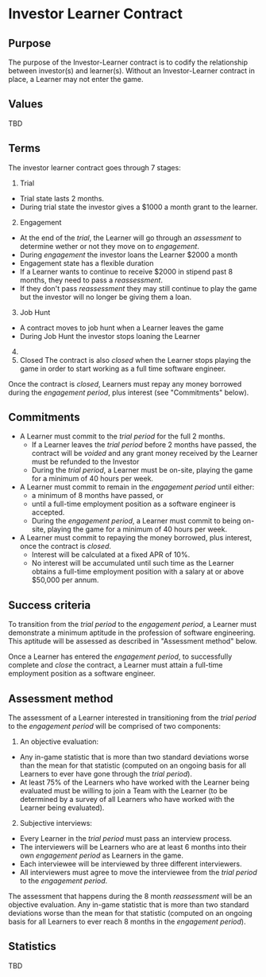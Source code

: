 # Investor Learner Contract

## Purpose

The purpose of the Investor-Learner contract is to codify the relationship between investor(s) and learner(s). Without an Investor-Learner contract in place, a Learner may not enter the game.

## Values

TBD

<!-- TODO: figure out values -->

## Terms

The investor learner contract goes through 7 stages:

1. Trial
  - Trial state lasts 2 months.
  - During trial state the investor gives a $1000 a month grant to the learner.

2. Engagement
  - At the end of the _trial_, the Learner will go through an _assessment_ to determine wether or not they move on to  _engagement_.
  - During _engagement_ the investor loans the Learner $2000 a month
  - Engagement state has a flexible duration
  - If a Learner wants to continue to receive $2000 in stipend past 8 months, they need to pass a _reassessment_.
  - If they don't pass _reassessment_ they may still continue to play the game but the investor will no longer be giving them a loan.

3. Job Hunt
  - A contract moves to job hunt when a Learner leaves the game
  - During Job Hunt the investor stops loaning the Learner

4.   
3. Closed
The contract is also _closed_ when the Learner stops playing the game in order to start working as a full time software engineer.

Once the contract is _closed_, Learners must repay any money borrowed during the _engagement period_, plus interest (see "Commitments" below).

## Commitments

- A Learner must commit to the _trial period_ for the full 2 months.
  - If a Learner leaves the _trial period_ before 2 months have passed, the contract will be _voided_ and any grant money received by the Learner must be refunded to the Investor
  - During the _trial period_, a Learner must be on-site, playing the game for a minimum of 40 hours per week.
- A Learner must commit to remain in the _engagement period_ until either:
  - a minimum of 8 months have passed, or
  - until a full-time employment position as a software engineer is accepted.
  - During the _engagement period_, a Learner must commit to being on-site, playing the game for a minimum of 40 hours per week.
- A Learner must commit to repaying the money borrowed, plus interest, once the contract is _closed_.
  - Interest will be calculated at a fixed APR of 10%.
  - No interest will be accumulated until such time as the Learner obtains a full-time employment position with a salary at or above $50,000 per annum.

## Success criteria

To transition from the _trial period_ to the _engagement period_, a Learner must demonstrate a minimum aptitude in the profession of software engineering. This aptitude will be assessed as described in "Assessment method" below.

Once a Learner has entered the _engagement period_, to successfully complete and _close_ the contract, a Learner must attain a full-time employment position as a software engineer.

## Assessment method

The assessment of a Learner interested in transitioning from the _trial period_ to the _engagement period_ will be comprised of two components:

1. An objective evaluation:
  - Any in-game statistic that is more than two standard deviations worse than the mean for that statistic (computed on an ongoing basis for all Learners to ever have gone through the _trial period_).
  - At least 75% of the Learners who have worked with the Learner being evaluated must be willing to join a Team with the Learner (to be determined by a survey of all Learners who have worked with the Learner being evaluated).
2. Subjective interviews:
  - Every Learner in the _trial period_ must pass an interview process.
  - The interviewers will be Learners who are at least 6 months into their own _engagement period_ as Learners in the game.
  - Each interviewee will be interviewed by three different interviewers.
  - All interviewers must agree to move the interviewee from the _trial period_ to the _engagement period_.

The assessment that happens during the 8 month _reassessment_ will be an objective evaluation. Any in-game statistic that is more than two standard deviations worse than the mean for that statistic (computed on an ongoing basis for all Learners to ever reach 8 months in the _engagement period_).

## Statistics

TBD
<!-- TODO: depends on in-game statistics, yet to be determined --->
